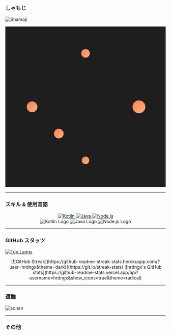 ### しゃもじ

<img src="https://upload.wikimedia.org/wikipedia/commons/thumb/c/c3/Shakushi.jpg/330px-Shakushi.jpg" alt="Shamoji" width="150" height="150"> 

![なぞの動くオブジェクト](https://raw.githubusercontent.com/hrdngx/hrdngx/main/animated-object.svg)

---

### スキル & 使用言語

<!-- スキルバッジ -->
<div align="center">
  <a href="https://kotlinlang.org/">
    <img src="https://img.shields.io/badge/Kotlin-7F52FF?style=for-the-badge&logo=kotlin&logoColor=white" alt="Kotlin">
  </a>
  <a href="https://www.java.com/">
    <img src="https://img.shields.io/badge/Java-007396?style=for-the-badge&logo=java&logoColor=white" alt="Java">
  </a>
  <a href="https://nodejs.org/">
    <img src="https://img.shields.io/badge/Node.js-339933?style=for-the-badge&logo=node.js&logoColor=white" alt="Node.js">
  </a>
</div>

<!-- 使用言語ロゴ -->
<div align="center">
  <img src="https://upload.wikimedia.org/wikipedia/commons/7/74/Kotlin_Icon.png" alt="Kotlin Logo" width="60" height="60"> 
  <img src="https://upload.wikimedia.org/wikipedia/en/3/30/Java_programming_language_logo.svg" alt="Java Logo" width="60" height="60"> 
  <img src="https://upload.wikimedia.org/wikipedia/commons/d/d9/Node.js_logo.svg" alt="Node.js Logo" width="60" height="60">
</div>

---

### GitHub スタッツ

<!-- トップ言語 -->
[![Top Langs](https://github-readme-stats.vercel.app/api/top-langs/?username=hrdngx&layout=compact&theme=tokyonight)](https://github.com/anuraghazra/github-readme-stats)

<!-- ストリークと総合統計 -->
<div align="center">
  [![GitHub Streak](https://github-readme-streak-stats.herokuapp.com/?user=hrdngx&theme=dark)](https://git.io/streak-stats)
  ![hrdngx's GitHub stats](https://github-readme-stats.vercel.app/api?username=hrdngx&show_icons=true&theme=radical)
</div>

---

### 遭難

<img src="https://img.yakkun.com/poke/icon96/n202.gif" alt="sonan" width="150" height="150">

---

### その他

<!-- ここに追加のコンテンツを記載できます -->
